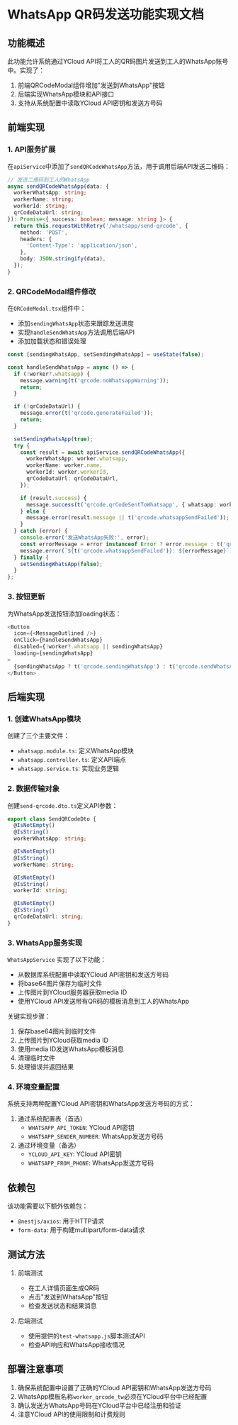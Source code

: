 # WhatsApp QR码发送功能实现文档

## 功能概述
此功能允许系统通过YCloud API将工人的QR码图片发送到工人的WhatsApp账号中。实现了：
1. 前端QRCodeModal组件增加"发送到WhatsApp"按钮
2. 后端实现WhatsApp模块和API接口
3. 支持从系统配置中读取YCloud API密钥和发送方号码

## 前端实现

### 1. API服务扩展
在`apiService`中添加了`sendQRCodeWhatsApp`方法，用于调用后端API发送二维码：

```typescript
// 发送二维码到工人的WhatsApp
async sendQRCodeWhatsApp(data: {
  workerWhatsApp: string;
  workerName: string;
  workerId: string;
  qrCodeDataUrl: string;
}): Promise<{ success: boolean; message: string }> {
  return this.requestWithRetry('/whatsapp/send-qrcode', {
    method: 'POST',
    headers: {
      'Content-Type': 'application/json',
    },
    body: JSON.stringify(data),
  });
}
```

### 2. QRCodeModal组件修改
在`QRCodeModal.tsx`组件中：
- 添加`sendingWhatsApp`状态来跟踪发送进度
- 实现`handleSendWhatsApp`方法调用后端API
- 添加加载状态和错误处理

```typescript
const [sendingWhatsApp, setSendingWhatsApp] = useState(false);

const handleSendWhatsApp = async () => {
  if (!worker?.whatsapp) {
    message.warning(t('qrcode.noWhatsappWarning'));
    return;
  }

  if (!qrCodeDataUrl) {
    message.error(t('qrcode.generateFailed'));
    return;
  }

  setSendingWhatsApp(true);
  try {
    const result = await apiService.sendQRCodeWhatsApp({
      workerWhatsApp: worker.whatsapp,
      workerName: worker.name,
      workerId: worker.workerId,
      qrCodeDataUrl: qrCodeDataUrl,
    });

    if (result.success) {
      message.success(t('qrcode.qrCodeSentToWhatsapp', { whatsapp: worker.whatsapp }));
    } else {
      message.error(result.message || t('qrcode.whatsappSendFailed'));
    }
  } catch (error) {
    console.error('发送WhatsApp失败:', error);
    const errorMessage = error instanceof Error ? error.message : t('qrcode.whatsappSendFailed');
    message.error(`${t('qrcode.whatsappSendFailed')}: ${errorMessage}`);
  } finally {
    setSendingWhatsApp(false);
  }
};
```

### 3. 按钮更新
为WhatsApp发送按钮添加loading状态：

```typescript
<Button
  icon={<MessageOutlined />}
  onClick={handleSendWhatsApp}
  disabled={!worker?.whatsapp || sendingWhatsApp}
  loading={sendingWhatsApp}
>
  {sendingWhatsApp ? t('qrcode.sendingWhatsApp') : t('qrcode.sendWhatsApp')}
</Button>
```

## 后端实现

### 1. 创建WhatsApp模块
创建了三个主要文件：
- `whatsapp.module.ts`: 定义WhatsApp模块
- `whatsapp.controller.ts`: 定义API端点
- `whatsapp.service.ts`: 实现业务逻辑

### 2. 数据传输对象
创建`send-qrcode.dto.ts`定义API参数：

```typescript
export class SendQRCodeDto {
  @IsNotEmpty()
  @IsString()
  workerWhatsApp: string;

  @IsNotEmpty()
  @IsString()
  workerName: string;

  @IsNotEmpty()
  @IsString()
  workerId: string;

  @IsNotEmpty()
  @IsString()
  qrCodeDataUrl: string;
}
```

### 3. WhatsApp服务实现

`WhatsAppService` 实现了以下功能：
- 从数据库系统配置中读取YCloud API密钥和发送方号码
- 将base64图片保存为临时文件
- 上传图片到YCloud服务器获取media ID
- 使用YCloud API发送带有QR码的模板消息到工人的WhatsApp

关键实现步骤：
1. 保存base64图片到临时文件
2. 上传图片到YCloud获取media ID
3. 使用media ID发送WhatsApp模板消息
4. 清理临时文件
5. 处理错误并返回结果

### 4. 环境变量配置

系统支持两种配置YCloud API密钥和WhatsApp发送方号码的方式：
1. 通过系统配置表（首选）
   - `WHATSAPP_API_TOKEN`: YCloud API密钥
   - `WHATSAPP_SENDER_NUMBER`: WhatsApp发送方号码
2. 通过环境变量（备选）
   - `YCLOUD_API_KEY`: YCloud API密钥
   - `WHATSAPP_FROM_PHONE`: WhatsApp发送方号码

## 依赖包

该功能需要以下额外依赖包：
- `@nestjs/axios`: 用于HTTP请求
- `form-data`: 用于构建multipart/form-data请求

## 测试方法

1. 前端测试
   - 在工人详情页面生成QR码
   - 点击"发送到WhatsApp"按钮
   - 检查发送状态和结果消息

2. 后端测试
   - 使用提供的`test-whatsapp.js`脚本测试API
   - 检查API响应和WhatsApp接收情况

## 部署注意事项

1. 确保系统配置中设置了正确的YCloud API密钥和WhatsApp发送方号码
2. WhatsApp模板名称`worker_qrcode_tw`必须在YCloud平台中已经配置
3. 确认发送方WhatsApp号码在YCloud平台中已经注册和验证
4. 注意YCloud API的使用限制和计费规则
